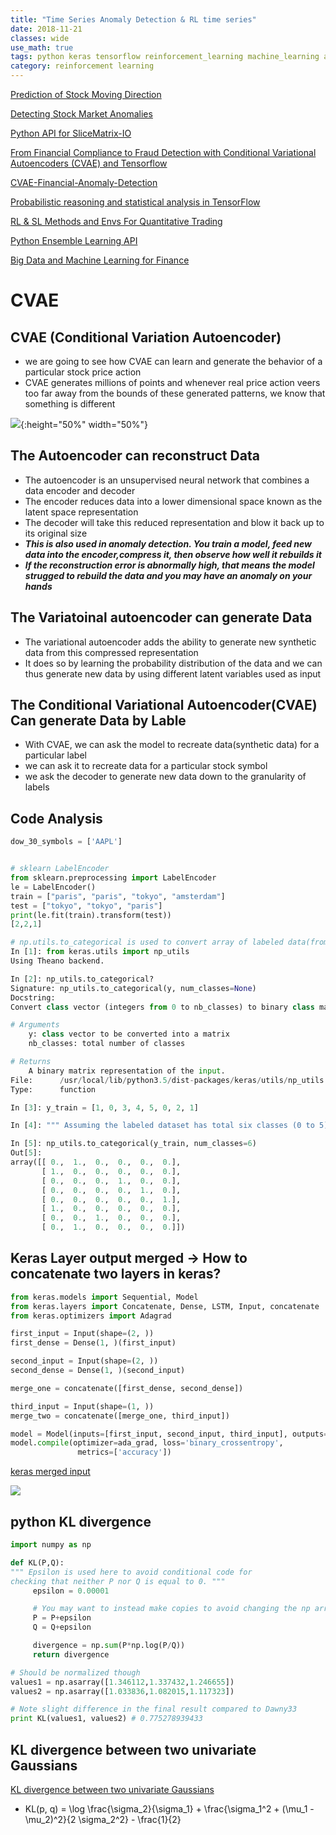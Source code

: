 ```yaml
---
title: "Time Series Anomaly Detection & RL time series"
date: 2018-11-21
classes: wide
use_math: true
tags: python keras tensorflow reinforcement_learning machine_learning anomaly pnn
category: reinforcement learning
---
```



[Prediction of Stock Moving Direction](https://github.com/aravanshad/Stock_Movement_Prediction)

[Detecting Stock Market Anomalies ](https://slicematrix.github.io/stock_market_anomalies.html)

[Python API for SliceMatrix-IO ](https://github.com/tynano/slicematrixIO-python)

[From Financial Compliance to Fraud Detection with Conditional Variational Autoencoders (CVAE) and Tensorflow](https://amunategui.github.io/cvae-in-finance/index.html)

[CVAE-Financial-Anomaly-Detection](https://github.com/amunategui/CVAE-Financial-Anomaly-Detection/blob/master/Financial%20Compliance%20and%20Fraud%20Detection%20with%20Conditional%20Variational%20Autoencoders%20%28CVAE%29%20and%20Tensorflow.ipynb)

[Probabilistic reasoning and statistical analysis in TensorFlow](https://github.com/tensorflow/probability)

[ RL & SL Methods and Envs For Quantitative Trading](https://github.com/ceruleanacg/Personae)


[Python Ensemble Learning API ](https://github.com/viisar/brew)

[Big Data and Machine Learning for Finance ](https://github.com/Finance-And-ML)


# CVAE

## CVAE (Conditional Variation Autoencoder)
- we are going to see how CVAE can learn and generate the behavior of a particular stock price action 
- CVAE generates millions of points and whenever real price action veers too far away from the bounds of these generated patterns, we know that something is different

![](https://amunategui.github.io/cvae-in-finance/img/autoencoder-schema.png){:height="50%" width="50%"}  

## The Autoencoder can reconstruct Data
- The autoencoder is an unsupervised neural network that combines a data encoder and decoder
- The encoder reduces data into a lower dimensional space known as the latent space representation
- The decoder will take this reduced representation and blow it back up to its original size
- ***This is also used in anomaly detection. You train a model, feed new data into the encoder,compress it, then observe how well it rebuilds it***
- ***If the reconstruction error is abnormally high, that means the model strugged to rebuild the data and you may have an anomaly on your hands***

## The Variatoinal autoencoder can generate Data
- The variational autoencoder adds the ability to generate new synthetic data from this compressed representation
- It does so by learning the probability distribution of the data and we can thus generate new data by using different latent variables used as input

## The Conditional Variational Autoencoder(CVAE) Can generate Data by Lable
- With CVAE, we can ask the model to recreate data(synthetic data) for a particular label
- we can ask it to recreate data for a particular stock symbol
- we ask the decoder to generate new data down to the granularity of labels

## Code Analysis
```python
dow_30_symbols = ['AAPL']


# sklearn LabelEncoder
from sklearn.preprocessing import LabelEncoder
le = LabelEncoder()
train = ["paris", "paris", "tokyo", "amsterdam"]
test = ["tokyo", "tokyo", "paris"]
print(le.fit(train).transform(test))
[2,2,1]

# np.utils.to_categorical is used to convert array of labeled data(from 0 to nb_classes-1) to one-hot vector.
In [1]: from keras.utils import np_utils
Using Theano backend.

In [2]: np_utils.to_categorical?
Signature: np_utils.to_categorical(y, num_classes=None)
Docstring:
Convert class vector (integers from 0 to nb_classes) to binary class matrix, for use with categorical_crossentropy.

# Arguments
    y: class vector to be converted into a matrix
    nb_classes: total number of classes

# Returns
    A binary matrix representation of the input.
File:      /usr/local/lib/python3.5/dist-packages/keras/utils/np_utils.py
Type:      function

In [3]: y_train = [1, 0, 3, 4, 5, 0, 2, 1]

In [4]: """ Assuming the labeled dataset has total six classes (0 to 5), y_train is the true label array """

In [5]: np_utils.to_categorical(y_train, num_classes=6)
Out[5]:
array([[ 0.,  1.,  0.,  0.,  0.,  0.],
       [ 1.,  0.,  0.,  0.,  0.,  0.],
       [ 0.,  0.,  0.,  1.,  0.,  0.],
       [ 0.,  0.,  0.,  0.,  1.,  0.],
       [ 0.,  0.,  0.,  0.,  0.,  1.],
       [ 1.,  0.,  0.,  0.,  0.,  0.],
       [ 0.,  0.,  1.,  0.,  0.,  0.],
       [ 0.,  1.,  0.,  0.,  0.,  0.]])
```


## Keras Layer output merged -> How to concatenate two layers in keras?
```python
from keras.models import Sequential, Model
from keras.layers import Concatenate, Dense, LSTM, Input, concatenate
from keras.optimizers import Adagrad

first_input = Input(shape=(2, ))
first_dense = Dense(1, )(first_input)

second_input = Input(shape=(2, ))
second_dense = Dense(1, )(second_input)

merge_one = concatenate([first_dense, second_dense])

third_input = Input(shape=(1, ))
merge_two = concatenate([merge_one, third_input])

model = Model(inputs=[first_input, second_input, third_input], outputs=merge_two)
model.compile(optimizer=ada_grad, loss='binary_crossentropy',
               metrics=['accuracy'])
```
[keras merged input](https://stackoverflow.com/questions/43196636/how-to-concatenate-two-layers-in-keras)


![](https://wikimedia.org/api/rest_v1/media/math/render/svg/4abaca87a10ecfa77b5a205056523706fe6c9c3f)



## python KL divergence
```python
import numpy as np

def KL(P,Q):
""" Epsilon is used here to avoid conditional code for
checking that neither P nor Q is equal to 0. """
     epsilon = 0.00001

     # You may want to instead make copies to avoid changing the np arrays.
     P = P+epsilon
     Q = Q+epsilon

     divergence = np.sum(P*np.log(P/Q))
     return divergence

# Should be normalized though
values1 = np.asarray([1.346112,1.337432,1.246655])
values2 = np.asarray([1.033836,1.082015,1.117323])

# Note slight difference in the final result compared to Dawny33
print KL(values1, values2) # 0.775278939433
```




## KL divergence between two univariate Gaussians
[KL divergence between two univariate Gaussians](https://stats.stackexchange.com/questions/7440/kl-divergence-between-two-univariate-gaussians)

 - KL(p, q) = \log \frac{\sigma_2}{\sigma_1} + \frac{\sigma_1^2 + (\mu_1 - \mu_2)^2}{2 \sigma_2^2} - \frac{1}{2}


